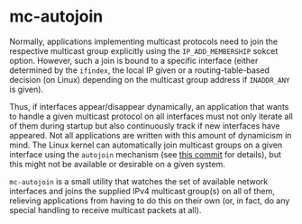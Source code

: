 # mc-autojoin

Normally, applications implementing multicast protocols need to join the
respective multicast group explicitly using the `IP_ADD_MEMBERSHIP`
sokcet option. However, such a join is bound to a specific interface
(either determined by the `ifindex`, the local IP given or a
routing-table-based decision (on Linux) depending on the multicast group
address if `INADDR_ANY` is given).

Thus, if interfaces appear/disappear dynamically, an application that
wants to handle a given multicast protocol on all interfaces must not
only iterate all of them during startup but also continuously track if
new interfaces have appeared. Not all applications are written with this
amount of dynamicism in mind. The Linux kernel can automatically join
multicast groups on a given interface using the `autojoin` mechanism
(see [this commit](https://git.kernel.org/pub/scm/linux/kernel/git/torvalds/linux.git/commit/?id=93a714d6b53d87872e552dbb273544bdeaaf6e12)
for details), but this might not be available or desirable on a given
system.

`mc-autojoin` is a small utility that watches the set of available
network interfaces and joins the supplied IPv4 multicast group(s) on all
of them, relieving applications from having to do this on their own (or,
in fact, do any special handling to receive multicast packets at all).
